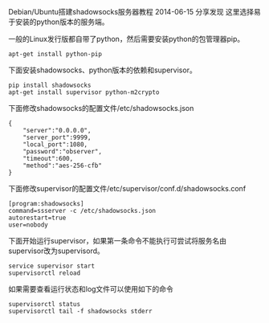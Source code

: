 Debian/Ubuntu搭建shadowsocks服务器教程
2014-06-15
分享发现
这里选择易于安装的python版本的服务端。

一般的Linux发行版都自带了python，然后需要安装python的包管理器pip。

	apt-get install python-pip

下面安装shadowsocks、python版本的依赖和supervisor。
	
	pip install shadowsocks
	apt-get install supervisor python-m2crypto

下面修改shadowsocks的配置文件/etc/shadowsocks.json

	{
	    "server":"0.0.0.0",
	    "server_port":9999,
	    "local_port":1080,
	    "password":"observer",
	    "timeout":600,
	    "method":"aes-256-cfb"
	}

下面修改supervisor的配置文件/etc/supervisor/conf.d/shadowsocks.conf

	[program:shadowsocks]
	command=ssserver -c /etc/shadowsocks.json
	autorestart=true
	user=nobody

下面开始运行supervisor，如果第一条命令不能执行可尝试将服务名由supervisor改为supervisord。

	service supervisor start
	supervisorctl reload

如果需要查看运行状态和log文件可以使用如下的命令

	supervisorctl status
	supervisorctl tail -f shadowsocks stderr
